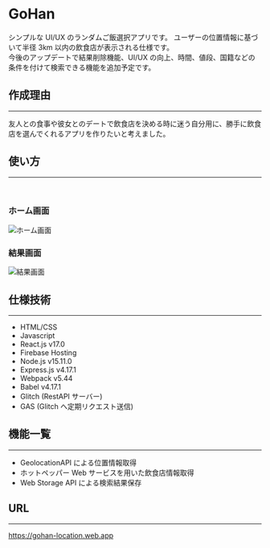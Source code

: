 # GoHan

シンプルな UI/UX のランダムご飯選択アプリです。
ユーザーの位置情報に基づいて半径 3km 以内の飲食店が表示される仕様です。<br>
今後のアップデートで結果削除機能、UI/UX の向上、時間、値段、国籍などの条件を付けて検索できる機能を追加予定です。

## 作成理由

---

友人との食事や彼女とのデートで飲食店を決める時に迷う自分用に、勝手に飲食店を選んでくれるアプリを作りたいと考えました。

## 使い方

---

<br>

### ホーム画面

![ホーム画面](https://drive.google.com/uc?export=view&id=1wP5WeoKmmum-_h6nMbTob4r7XFR-6nZq)
<br>

### 結果画面

![結果画面](https://drive.google.com/uc?export=view&id=1pJjfrHHTSUwL5hF0KlAauEdcj3kyip6M)

## 仕様技術

---

- HTML/CSS
- Javascript
- React.js v17.0
- Firebase Hosting
- Node.js v15.11.0
- Express.js v4.17.1
- Webpack v5.44
- Babel v4.17.1
- Glitch (RestAPI サーバー)
- GAS (Glitch へ定期リクエスト送信)

## 機能一覧

---

- GeolocationAPI による位置情報取得
- ホットペッパー Web サービスを用いた飲食店情報取得
- Web Storage API による検索結果保存

## URL

---

https://gohan-location.web.app
